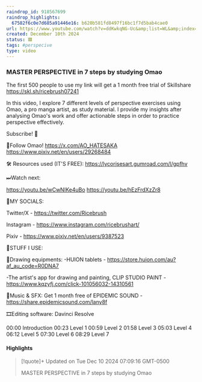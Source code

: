```yaml
---
raindrop_id: 918567699
raindrop_highlights:
  67582f6c0e7d685a91446e16: b620b581fd8497f16bc1f7d5bab4cae0
url: https://www.youtube.com/watch?v=ddKwkqNG-Uc&amp;list=WL&amp;index=6
created: December 10th 2024
status: 🟥
tags: #perspecive
type: video
---
```



### MASTER PERSPECTIVE in 7 steps by studying Omao

The first 500 people to use my link will get a 1 month free trial of Skillshare https://skl.sh/ricebrush07241

In this video, I explore 7 different levels of perspective exercises using Omao, a pro manga artist, as study material. I provide my insights after analysing Omao&#39;s work and offer actionable steps in order to practice perspective effectively.


Subscribe! 👊


🌸Follow Omao!
https://x.com/AO_HATESAKA
https://www.pixiv.net/en/users/29268484


🛠 Resources used (IT&#39;S FREE):
https://lycorisesart.gumroad.com/l/gpfhv


⏭Watch next:

https://youtu.be/wCwNIKe4uBo
https://youtu.be/hEzFrdXzZr8


🔗MY SOCIALS:

Twitter/X - https://twitter.com/Ricebrush

Instagram - https://www.instagram.com/ricebrushart/

Pixiv - https://www.pixiv.net/en/users/9387523


🎥STUFF I USE: 

🎨Drawing equipments:
   -HUION tablets - https://store.huion.com/au?af_au_code=R0DNA7

   -The artist&#39;s app for drawing and painting, CLIP STUDIO PAINT - https://www.kqzyfj.com/click-101056032-14310561

🎵Music &amp; SFX:
Get 1 month free of EPIDEMIC SOUND - https://share.epidemicsound.com/lany8f

🎞Editing software:
Davinci Resolve


00:00 Introduction
00:23 Level 1
00:59 Level 2
01:58 Level 3
05:03 Level 4
06:12 Level 5
07:30 Level 6
08:29 Level 7

#### Highlights

> [!quote]+ Updated on Tue Dec 10 2024 07:09:16 GMT-0500
>
> MASTER PERSPECTIVE in 7 steps by studying Omao
